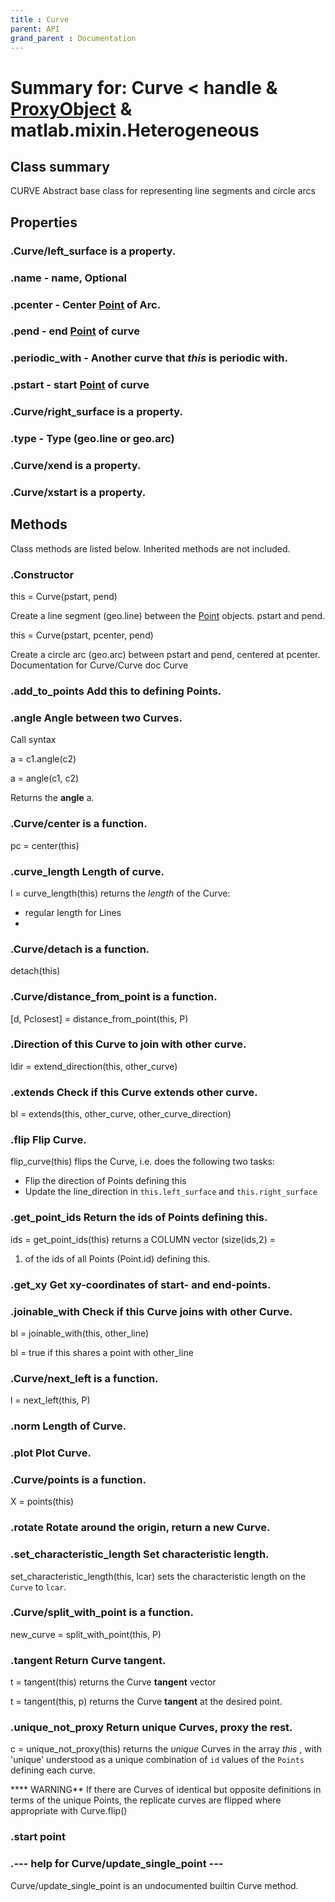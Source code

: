 ```yaml
---
title : Curve
parent: API
grand_parent : Documentation
---
```

# Summary for: **Curve**  < handle & [ProxyObject](ProxyObject.html) & matlab.mixin.Heterogeneous

## Class summary

CURVE Abstract base class for representing line segments and circle arcs

## Properties

### .Curve/**left_surface** is a property.

### .**name** - name, Optional

### .**pcenter** - Center [Point](Point.html) of Arc.

### .**pend** - end  [Point](Point.html) of curve

### .**periodic_with** - Another curve that *this*  is periodic with.

### .**pstart** - start [Point](Point.html) of curve

### .Curve/**right_surface** is a property.

### .**type** - Type (geo.line or geo.arc)

### .Curve/**xend** is a property.

### .Curve/**xstart** is a property.


## Methods

Class methods are listed below. Inherited methods are not included.

### .Constructor

this = Curve(pstart, pend)

Create a line segment (geo.line) between the [Point](Point.html)
objects.
pstart and pend.

this = Curve(pstart, pcenter, pend)

Create a circle arc (geo.arc) between pstart and pend, centered at
pcenter.
Documentation for Curve/Curve
doc Curve

### .**add_to_points** Add this to defining Points.

### .**angle** Angle between two Curves.

Call syntax

a = c1.angle(c2)

a = angle(c1, c2)

Returns the **angle** a.

### .Curve/**center** is a function.
pc = center(this)

### .**curve_length** Length of curve.

l = curve_length(this) returns the *length*  of the Curve:
* regular length for Lines
*

### .Curve/**detach** is a function.
detach(this)

### .Curve/**distance_from_point** is a function.
[d, Pclosest] = distance_from_point(this, P)

### .Direction of this Curve to join with other curve.

ldir = extend_direction(this, other_curve)

### .**extends** Check if this Curve **extends** other curve.

bl = extends(this, other_curve, other_curve_direction)

### .flip Flip Curve.

flip_curve(this) flips the Curve, i.e. does the following two tasks:
* Flip the direction of Points defining this
* Update the line_direction in `this.left_surface` and
`this.right_surface`

### .**get_point_ids** Return the ids of Points defining this.

ids = get_point_ids(this) returns a COLUMN vector (size(ids,2) =
1) of the ids of all Points (Point.id) defining this.

### .**get_xy** Get xy-coordinates of start- and end-points.

### .**joinable_with** Check if this Curve joins with other Curve.

bl = joinable_with(this, other_line)

bl = true if this shares a point with other_line

### .Curve/**next_left** is a function.
l = next_left(this, P)

### .**norm** Length of Curve.

### .**plot** Plot Curve.

### .Curve/**points** is a function.
X = points(this)

### .**rotate** Rotate around the origin, return a new Curve.

### .**set_characteristic_length** Set characteristic length.

set_characteristic_length(this, lcar) sets the characteristic length on
the `Curve` to `lcar`.

### .Curve/**split_with_point** is a function.
new_curve = split_with_point(this, P)

### .**tangent** Return Curve tangent.

t = tangent(this) returns the Curve **tangent** vector

t = tangent(this, p) returns the Curve **tangent** at the desired
point.

### .**unique_not_proxy** Return unique Curves, proxy the rest.

c = unique_not_proxy(this) returns the *unique*  Curves in the array
*this* , with 'unique' understood as a unique combination of `id` values
of the `Points` defining each curve.

**** WARNING** If there are Curves of identical but opposite definitions in
terms of the unique Points, the replicate curves are flipped where
appropriate with Curve.flip()

### .start point

### .--- help for Curve/**update_single_point** ---
Curve/update_single_point is an undocumented builtin Curve method.


